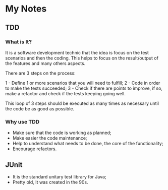 # My Notes

## TDD

### What is It?

It is a software development technic that the idea is focus on the test scenarios and then the coding. 
This helps to focus on the result/output of the features and many others aspects.

There are 3 steps on the process:

1 - Define 1 or more scenarios that you will need to fulfill;
2 - Code in order to make the tests succeeded;
3 - Check if there are points to improve, if so, make a refactor and check if the tests keeping going well.

This loop of 3 steps should be executed as many times as necessary until the code be as good as possible.

### Why use TDD

- Make sure that the code is working as planned;
- Make easier the code maintenance;
- Help to understand what needs to be done, the core of the functionality;
- Encourage refactors.

## JUnit

- It is the standard unitary test library for Java;
- Pretty old, It was created in the 90s.